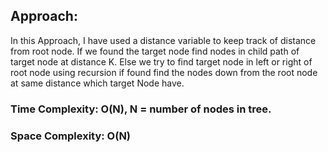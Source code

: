 ## Approach:
In this Approach, I have used a distance variable to keep track of distance from root node. If we found the target node find nodes in child path of target node at distance K. Else we try to find target node in left or right of root node using recursion if found find the nodes down from the root node at same distance which target Node have.
​
### Time Complexity: O(N), N = number of nodes in tree.
### Space Complexity: O(N)